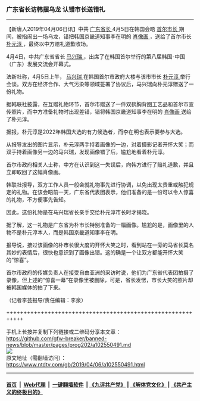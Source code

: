 ### 广东省长访韩摆乌龙 认错市长送错礼
------------------------

<div class="post_content" itemprop="articleBody">
 <p>
  【新唐人2019年04月06日讯】中共
  <a href="https://www.ntdtv.com/gb/广东省长.htm">
   广东省长
  </a>
  4月5日在韩国会晤
  <a href="https://www.ntdtv.com/gb/首尔市长.htm">
   首尔市长
  </a>
  期间，被指闹出一场乌龙，错把韩国京畿道知事李在明的
  <a href="https://www.ntdtv.com/gb/肖像画.htm">
   肖像画
  </a>
  ，送给了首尔市长
  <a href="https://www.ntdtv.com/gb/朴元淳.htm">
   朴元淳
  </a>
  ，最终以中方赔礼道歉收场。
 </p>
 <p>
  4月4日，中共广东省省长
  <a href="https://www.ntdtv.com/gb/马兴瑞.htm">
   马兴瑞
  </a>
  ，出席了在韩国首尔举行的第八届韩国-中国（广东）发展交流会开幕式。
 </p>
 <p>
  法新社称，4月5日上午，
  <a href="https://www.ntdtv.com/gb/马兴瑞.htm">
   马兴瑞
  </a>
  在韩国首尔市政府大楼与该市市长
  <a href="https://www.ntdtv.com/gb/朴元淳.htm">
   朴元淳
  </a>
  举行会谈。双方在经济合作、大气污染等领域签署了协议后，马兴瑞向朴元淳赠送了一份礼物。
 </p>
 <p>
  据韩联社披露，在互赠礼物环节，首尔市赠送了一件双鹤胸背图工艺品和首尔市宣传照片，而中方准备礼物时出现差错，错将韩国京畿道知事李在明的
  <a href="https://www.ntdtv.com/gb/肖像画.htm">
   肖像画
  </a>
  送给了朴元淳。
 </p>
 <p>
  据报，朴元淳是2022年韩国大选的有力候选者，而李在明也表示要参与大选。
 </p>
 <p>
  从报导发出的图片显示，朴元淳两手持着画像的一边，对着摄影记者开怀大笑；而双手持着画像另一边的马兴瑞，发现画像错了后，尴尬地看着朴元淳。
 </p>
 <p>
  首尔市政府相关人士称，中方在认识到这一失误后，向韩方进行了赔礼道歉，并且立即取回了这幅肖像画。
 </p>
 <p>
  韩联社报导，双方工作人员一般会就礼物事先进行协调，以免出现太贵重或触犯规定的礼物。在该会晤前一天，广东省代表团表示，他们准备的是一份可以令人惊喜的礼物，不方便事先告知。
 </p>
 <p>
  因此，这份礼物是在马兴瑞省长亲手交给朴元淳市长时才揭晓。
 </p>
 <p>
  据了解，这一礼物是广东省为朴市长特别准备的一幅画像。尴尬的是，画像里的人物不是朴元淳本人，而是韩国京畿道知事李在明。
 </p>
 <p>
  报导说，接过该画像的朴市长很大度的开怀大笑之时，看到站在一旁的马省长莫名其妙的表情后，很快也意识到了画像出错。这的确是一个让双方都能开怀大笑的“惊喜”。
 </p>
 <p>
  首尔市政府的传媒负责人在接受自由亚洲的采访时说，他们为广东省代表团拍摄了录像，但上述的“惊喜一幕”在录像里被删除，可是，省长发愣，市长大笑的照片却被韩国媒体的拍了下来。
 </p>
 <p>
  （记者李芸报导/责任编辑：李泉）
 </p>
 <div class="single_ad">
 </div>
</div>

+++++++++++++++++++++++++++++++++++++++++++++++++++++++++++<br/><br/>
手机上长按并复制下列链接或二维码分享本文章：<br/>
https://github.com/gfw-breaker/banned-news/blob/master/pages/prog202/a102550491.md <br/>
<a href='https://github.com/gfw-breaker/banned-news/blob/master/pages/prog202/a102550491.md'><img src='https://github.com/gfw-breaker/banned-news/blob/master/pages/prog202/a102550491.md.png'/></a> <br/>
原文地址（需翻墙访问）：https://www.ntdtv.com/gb/2019/04/06/a102550491.html


------------------------
#### [首页](https://github.com/gfw-breaker/banned-news/blob/master/README.md) &nbsp;|&nbsp; [Web代理](https://github.com/labour-camp/helloworld) &nbsp;|&nbsp; [一键翻墙软件](https://github.com/gfw-breaker/nogfw/blob/master/README.md) &nbsp;| [《九评共产党》](https://github.com/gfw-breaker/9ping.md/blob/master/README.md#九评之一评共产党是什么) | [《解体党文化》](https://github.com/gfw-breaker/jtdwh.md/blob/master/README.md) | [《共产主义的终极目的》](https://github.com/gfw-breaker/gczydzjmd.md/blob/master/README.md)

